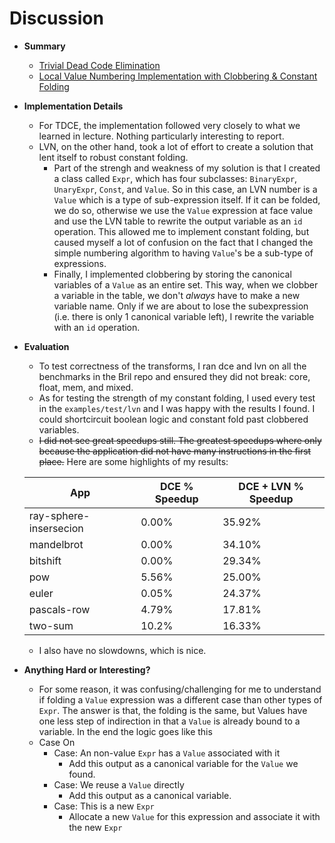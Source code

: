 # Discussion


* __Summary__
  * [Trivial Dead Code Elimination](https://github.com/matth2k/cs6120-exercises/blob/main/l3/dce.py)
  * [Local Value Numbering Implementation with Clobbering & Constant Folding](https://github.com/matth2k/cs6120-exercises/blob/main/l3/lvn.py)
* __Implementation Details__
  * For TDCE, the implementation followed very closely to what we learned in lecture. Nothing particularly interesting to report.
  * LVN, on the other hand, took a lot of effort to create a solution that lent itself to robust constant folding.
    * Part of the strengh and weakness of my solution is that I created a class called `Expr`, which has four subclasses: `BinaryExpr`, `UnaryExpr`, `Const`, and `Value`. So in this case, an LVN number is a `Value` which is a type of sub-expression itself. If it can be folded, we do so, otherwise we use the `Value` expression at face value and use the LVN table to rewrite the output variable as an `id` operation. This allowed me to implement constant folding, but caused myself a lot of confusion on the fact that I changed the simple numbering algorithm to having `Value`'s be a sub-type of expressions.
    * Finally, I implemented clobbering by storing the canonical variables of a `Value` as an entire set. This way, when we clobber a variable in the table, we don't *always* have to make a new variable name. Only if we are about to lose the subexpression (i.e. there is only 1 canonical variable left), I rewrite the variable with an `id` operation.
* __Evaluation__
  * To test correctness of the transforms, I ran dce and lvn on all the benchmarks in the Bril repo and ensured they did not break: core, float, mem, and mixed.
  * As for testing the strength of my constant folding, I used every test in the `examples/test/lvn` and I was happy with the results I found. I could shortcircuit boolean logic and constant fold past clobbered variables.
  * ~~I did not see great speedups still. The greatest speedups where only because the application did not have many instructions in the first place.~~ Here are some highlights of my results:
  
  | App  | DCE % Speedup | DCE + LVN % Speedup
  | ------------- | ------------- | ------------- |
  | ray-sphere-insersecion  | 0.00% | 35.92% |
  | mandelbrot   | 0.00%  | 34.10%  |
  | bitshift     | 0.00%  | 29.34%  |
  | pow           | 5.56%  | 25.00% |
  | euler               | 0.05%  | 24.37%  |
  | pascals-row   | 4.79%  | 17.81%  |
  | two-sum       | 10.2%  | 16.33%  |

  * I also have no slowdowns, which is nice.

* __Anything Hard or Interesting?__
  * For some reason, it was confusing/challenging for me to understand if folding a `Value` expression was a different case than other types of `Expr`. The answer is that, the folding is the same, but Values have one less step of indirection in that a `Value` is already bound to a variable. In the end the logic goes like this
  * Case On
    * Case: An non-value `Expr` has a `Value` associated with it
      * Add this output as a canonical variable for the `Value` we found.
    * Case: We reuse a `Value` directly
      * Add this output as a canonical variable.
    * Case: This is a new `Expr`
      * Allocate a new `Value` for this expression and associate it with the new `Expr`